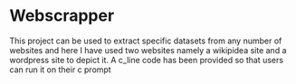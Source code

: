 # Webscrapper
This project can be used to extract specific datasets from any number of websites and here I have used two websites namely a wikipidea site and a wordpress site to depict it. 
A c_line code has been provided so that users can run it on their c prompt
